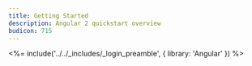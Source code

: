 ```yaml
---
title: Getting Started
description: Angular 2 quickstart overview
budicon: 715
---
```


<%= include('../../_includes/_login_preamble', { library: 'Angular' }) %>